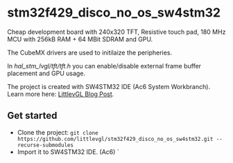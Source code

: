 # stm32f429_disco_no_os_sw4stm32

Cheap development board with 240x320 TFT, Resistive touch pad, 180 MHz MCU with 256kB RAM + 64 MBit SDRAM and GPU.

The CubeMX drivers are used to initilaize the peripheries. 

In *hal_stm_lvgl/tft/tft.h* you can enable/disable external frame buffer placement and GPU usage. 

The project is created with SW4STM32 IDE (Ac6 System Workbranch). Learn more here:  [LittlevGL Blog Post](https://blog.littlevgl.com/2017-07-15/stm32f429_disco_port).


## Get started
- Clone the project: `git clone https://github.com/littlevgl/stm32f429_disco_no_os_sw4stm32.git --recurse-submodules`
- Import it to SW4STM32 IDE. (Ac6)
`
